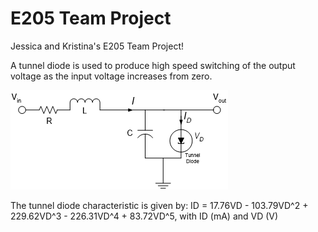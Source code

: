 E205 Team Project
=================

Jessica and Kristina's E205 Team Project!

A tunnel diode is used to produce high speed switching of the output voltage as the input voltage increases from zero.

![](https://github.com/klm2193/E205_Team_Project/blob/master/Kristina/diodeCircuit.png)

The tunnel diode characteristic is given by:
ID = 17.76VD - 103.79VD^2 + 229.62VD^3 - 226.31VD^4 + 83.72VD^5, with ID (mA) and VD (V)


